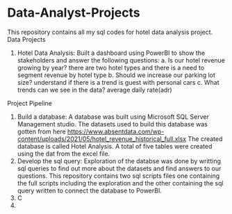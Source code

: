 # Data-Analyst-Projects
This repository contains all my sql codes for hotel data analysis project.
Data Projects 
1. Hotel Data Analysis: Built a dashboard using PowerBI to  show the stakeholders and answer the following questions:
a. Is our hotel revenue growing by year? there are two hotel types and there is a need to segment revenue by hotel type
b. Should we increase our parking lot size? understand if there is a trend is guest with personal cars
c. What trends can we see in the data? average daily rate(adr)

Project Pipeline 
1. Build a database: A database was built using Microsoft SQL Server Management studio. 
   The datasets used to build this database was gotten from here https://www.absentdata.com/wp-content/uploads/2021/05/hotel_revenue_historical_full.xlsx
   The created database is called Hotel Analysis. A total of five tables were created using the dat from the excel file.
2. Develop the sql query: Exploration of the databse was done by writting sql queries to find out more about the datasets and find answers to our questions. This repository contains two sql scripts files one containing the full scripts including the exploration and the other containing the sql query written to connect the database to PowerBI.
3. C
4. 
